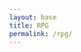 ```yaml
---
layout: base
title: RPG
permalink: /rpg/
---
```


<canvas id='gameCanvas'></canvas>

<script type="module">
    import GameControl from '{{site.baseurl}}/assets/js/rpg/GameControl.js';

    // Background data
    const image_src = "{{site.baseurl}}/images/rpg/coral_reef.jpg";
    const image_data = {
        pixels: {height: 580, width: 1038}
    };
    const image = {src: image_src, data: image_data};

    // Sprite data
    const sprite_src = "{{site.baseurl}}/images/rpg/turtle.png";
    const sprite_data = {
        SCALE_FACTOR: 10,
        STEP_FACTOR: 1000,
        ANIMATION_RATE: 100,
        pixels: {height: 280, width: 256},
        orientation: {rows: 4, columns: 3 },
        down: {row: 0, start: 0, columns: 3 },
        left: {row: 1, start: 0, columns: 3 },
        right: {row: 2, start: 0, columns: 3 },
        up: {row: 3, start: 0, columns: 3 },
    };
    const sprite = {src: sprite_src, data: sprite_data};

    // Starfish sprite data
    const starfish_src = "{{site.baseurl}}/images/rpg/starfish.png";
    const starfish_data = {
    pixels: { height: 330, width: 295 }, // Adjust based on your starfish image size
    };
    const starfish = { src: starfish_src, data: starfish_data };

    // Assets for game
    //const assets = {}
    //const assets = {image: image}
    //const assets = {sprite: sprite}
    const assets = {image: image, sprite: sprite ,starfish: starfish, // Add the starfish here
     }

    // Start game engine
    GameControl.start(assets);
</script>
